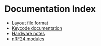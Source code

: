
# Documentation Index

* [Layout file format](layout_format.md)
* [Keycode documentation](keycodes.md)
* [Hardware notes](hardware_notes.md)
* [nRF24 modules](nrf24_modules.md)
